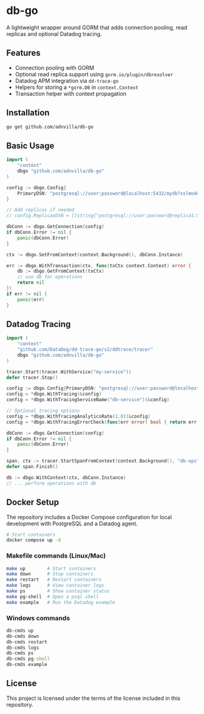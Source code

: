# db-go

A lightweight wrapper around GORM that adds connection pooling, read replicas and optional Datadog tracing.

## Features

- Connection pooling with GORM
- Optional read replica support using `gorm.io/plugin/dbresolver`
- Datadog APM integration via `dd-trace-go`
- Helpers for storing a `*gorm.DB` in `context.Context`
- Transaction helper with context propagation

## Installation

```bash
go get github.com/adnvilla/db-go
```

## Basic Usage

```go
import (
    "context"
    dbgo "github.com/adnvilla/db-go"
)

config := dbgo.Config{
    PrimaryDSN: "postgresql://user:password@localhost:5432/mydb?sslmode=disable",
}

// Add replicas if needed
// config.ReplicasDSN = []string{"postgresql://user:password@replica1:5432/mydb?sslmode=disable"}

dbConn := dbgo.GetConnection(config)
if dbConn.Error != nil {
    panic(dbConn.Error)
}

ctx := dbgo.SetFromContext(context.Background(), dbConn.Instance)

err := dbgo.WithTransaction(ctx, func(txCtx context.Context) error {
    db := dbgo.GetFromContext(txCtx)
    // use db for operations
    return nil
})
if err != nil {
    panic(err)
}
```

## Datadog Tracing

```go
import (
    "context"
    "github.com/DataDog/dd-trace-go/v2/ddtrace/tracer"
    dbgo "github.com/adnvilla/db-go"
)

tracer.Start(tracer.WithService("my-service"))
defer tracer.Stop()

config := dbgo.Config{PrimaryDSN: "postgresql://user:password@localhost:5432/mydb?sslmode=disable"}
config = *dbgo.WithTracing(&config)
config = *dbgo.WithTracingServiceName("db-service")(&config)

// Optional tracing options
config = *dbgo.WithTracingAnalyticsRate(1.0)(&config)
config = *dbgo.WithTracingErrorCheck(func(err error) bool { return err != nil })(&config)

dbConn := dbgo.GetConnection(config)
if dbConn.Error != nil {
    panic(dbConn.Error)
}

span, ctx := tracer.StartSpanFromContext(context.Background(), "db-ops")
defer span.Finish()

db := dbgo.WithContext(ctx, dbConn.Instance)
// ... perform operations with db
```

## Docker Setup

The repository includes a Docker Compose configuration for local development with PostgreSQL and a Datadog agent.

```bash
# Start containers
docker compose up -d
```

### Makefile commands (Linux/Mac)

```bash
make up        # Start containers
make down      # Stop containers
make restart   # Restart containers
make logs      # View container logs
make ps        # Show container status
make pg-shell  # Open a psql shell
make example   # Run the Datadog example
```

### Windows commands

```cmd
db-cmds up
db-cmds down
db-cmds restart
db-cmds logs
db-cmds ps
db-cmds pg-shell
db-cmds example
```

## License

This project is licensed under the terms of the license included in this repository.


